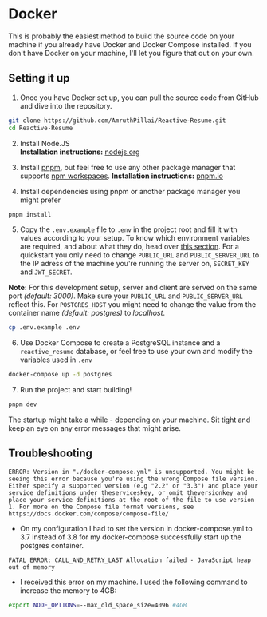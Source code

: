 # Docker

This is probably the easiest method to build the source code on your machine if you already have Docker and Docker Compose installed. If you don't have Docker on your machine, I'll let you figure that out on your own.

## Setting it up
1. Once you have Docker set up, you can pull the source code from GitHub and dive into the repository.

```bash
git clone https://github.com/AmruthPillai/Reactive-Resume.git
cd Reactive-Resume
```
2. Install Node.JS  
**Installation instructions:** [nodejs.org](https://nodejs.org/en/download/package-manager/#debian-and-ubuntu-based-linux-distributions)

3. Install [pnpm](https://pnpm.io/), but feel free to use any other package manager that supports [npm workspaces](https://docs.npmjs.com/cli/v8/using-npm/workspaces). 
**Installation instructions:** [pnpm.io](https://pnpm.io/installation)

4. Install dependencies using pnpm or another package manager you might prefer

```bash
pnpm install
```

5. Copy the `.env.example` file to `.env` in the project root and fill it with values according to your setup. To know which environment variables are required, and about what they do, head over [this section](https://docs.rxresu.me/source-code/environment-variables). For a quickstart you only need to change ```PUBLIC_URL``` and ```PUBLIC_SERVER_URL``` to the IP adress of the machine you're running the server on, ```SECRET_KEY``` and ```JWT_SECRET```.  

**Note:** For this development setup, server and client are served on the same port _(default: 3000)_. Make sure your ```PUBLIC_URL``` and ```PUBLIC_SERVER_URL``` reflect this. For ```POSTGRES_HOST``` you might need to change the value from the container name _(default: postgres)_ to _localhost_.

```bash
cp .env.example .env
```

6. Use Docker Compose to create a PostgreSQL instance and a `reactive_resume` database, or feel free to use your own and modify the variables used in `.env`

```bash
docker-compose up -d postgres
```

7. Run the project and start building!

```bash
pnpm dev
```
The startup might take a while - depending on your machine. Sit tight and keep an eye on any error messages that might arise.

## Troubleshooting
```ERROR: Version in "./docker-compose.yml" is unsupported. You might be seeing this error because you're using the wrong Compose file version. Either specify a supported version (e.g "2.2" or "3.3") and place your service definitions under theserviceskey, or omit theversionkey and place your service definitions at the root of the file to use version 1. For more on the Compose file format versions, see https://docs.docker.com/compose/compose-file/```  
  - On my configuration I had to set the version in docker-compose.yml to 3.7 instead of 3.8 for my docker-compose successfully start up the postgres container.  

```FATAL ERROR: CALL_AND_RETRY_LAST Allocation failed - JavaScript heap out of memory```  
  - I received this error on my machine. I used the following command to increase the memory to 4GB:  
```bash
export NODE_OPTIONS=--max_old_space_size=4096 #4GB
```
